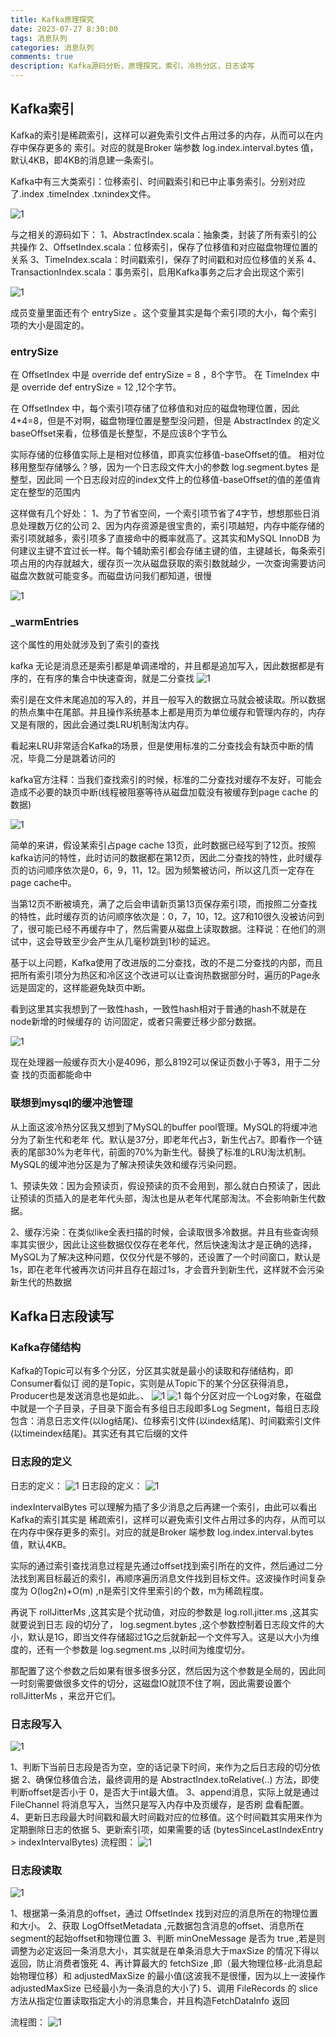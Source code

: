 ```yaml
---
title: Kafka原理探究
date: 2023-07-27 8:30:00
tags: 消息队列
categories: 消息队列
comments: true
description: Kafka源码分析，原理探究，索引，冷热分区，日志读写
---
```


## Kafka索引

Kafka的索引是稀疏索引，这样可以避免索引文件占用过多的内存，从而可以在内存中保存更多的
索引。对应的就是Broker 端参数 log.index.interval.bytes 值，默认4KB，即4KB的消息建一条索引。

Kafka中有三大类索引：位移索引、时间戳索引和已中止事务索引。分别对应了.index  .timeIndex
.txnindex文件。

![1](1.jpg)

与之相关的源码如下：
1、AbstractIndex.scala：抽象类，封装了所有索引的公共操作
2、OffsetIndex.scala：位移索引，保存了位移值和对应磁盘物理位置的关系
3、TimeIndex.scala：时间戳索引，保存了时间戳和对应位移值的关系
4、TransactionIndex.scala：事务索引，启用Kafka事务之后才会出现这个索引

![1](2.jpg)

成员变量里面还有个 entrySize 。这个变量其实是每个索引项的大小，每个索引项的大小是固定的。
### entrySize
在 OffsetIndex 中是 override def entrySize = 8 ，8个字节。
在 TimeIndex 中是 override def entrySize = 12 ,12个字节。

在 OffsetIndex 中，每个索引项存储了位移值和对应的磁盘物理位置，因此4+4=8，但是不对啊，磁盘物理位置是整型没问题，但是 AbstractIndex 的定义baseOffset来看，位移值是长整型，不是应该8个字节么

实际存储的位移值实际上是相对位移值，即真实位移值-baseOffset的值。
相对位移用整型存储够么？够，因为一个日志段文件大小的参数 log.segment.bytes 是整型，因此同
一个日志段对应的index文件上的位移值-baseOffset的值的差值肯定在整型的范围内

这样做有几个好处：
1、为了节省空间，一个索引项节省了4字节，想想那些日消息处理数万亿的公司
2、因为内存资源是很宝贵的，索引项越短，内存中能存储的索引项就越多，索引项多了直接命中的概率就高了。这其实和MySQL InnoDB 为何建议主键不宜过长一样。每个辅助索引都会存储主键的值，主键越长，每条索引项占用的内存就越大，缓存页一次从磁盘获取的索引数就越少，一次查询需要访问磁盘次数就可能变多。而磁盘访问我们都知道，很慢

![1](3.jpg)

### _warmEntries

这个属性的用处就涉及到了索引的查找

kafka 无论是消息还是索引都是单调递增的，并且都是追加写入，因此数据都是有序的，在有序的集合中快速查询，就是二分查找
![1](4.jpg)

索引是在文件末尾追加的写入的，并且一般写入的数据立马就会被读取。所以数据的热点集中在尾部。并且操作系统基本上都是用页为单位缓存和管理内存的，内存又是有限的，因此会通过类LRU机制淘汰内存。

看起来LRU非常适合Kafka的场景，但是使用标准的二分查找会有缺页中断的情况，毕竟二分是跳着访问的

kafka官方注释：当我们查找索引的时候，标准的二分查找对缓存不友好，可能会造成不必要的缺页中断(线程被阻塞等待从磁盘加载没有被缓存到page cache 的数据)

![1](5.jpg)

简单的来讲，假设某索引占page cache 13页，此时数据已经写到了12页。按照kafka访问的特性，此时访问的数据都在第12页，因此二分查找的特性，此时缓存页的访问顺序依次是0，6，9，11，12。因为频繁被访问，所以这几页一定存在page cache中。

当第12页不断被填充，满了之后会申请新页第13页保存索引项，而按照二分查找的特性，此时缓存页的访问顺序依次是：0，7，10，12。这7和10很久没被访问到了，很可能已经不再缓存中了，然后需要从磁盘上读取数据。注释说：在他们的测试中，这会导致至少会产生从几毫秒跳到1秒的延迟。

基于以上问题，Kafka使用了改进版的二分查找，改的不是二分查找的内部，而且把所有索引项分为热区和冷区这个改进可以让查询热数据部分时，遍历的Page永远是固定的，这样能避免缺页中断。

看到这里其实我想到了一致性hash，一致性hash相对于普通的hash不就是在node新增的时候缓存的
访问固定，或者只需要迁移少部分数据。

![1](6.jpg)

现在处理器一般缓存页大小是4096，那么8192可以保证页数小于等3，用于二分查
找的页面都能命中

### 联想到mysql的缓冲池管理

从上面这波冷热分区我又想到了MySQL的buffer pool管理。MySQL的将缓冲池分为了新生代和老年
代。默认是37分，即老年代占3，新生代占7。即看作一个链表的尾部30%为老年代，前面的70%为新生代。替换了标准的LRU淘汰机制。
MySQL的缓冲池分区是为了解决预读失效和缓存污染问题。

1、预读失效：因为会预读页，假设预读的页不会用到，那么就白白预读了，因此让预读的页插入的是老年代头部，淘汰也是从老年代尾部淘汰。不会影响新生代数据。

2、缓存污染：在类似like全表扫描的时候，会读取很多冷数据。并且有些查询频率其实很少，因此让这些数据仅仅存在老年代，然后快速淘汰才是正确的选择，MySQL为了解决这种问题，仅仅分代是不够的，还设置了一个时间窗口，默认是1s，即在老年代被再次访问并且存在超过1s，才会晋升到新生代，这样就不会污染新生代的热数据

## Kafka日志段读写

### Kafka存储结构

Kafka的Topic可以有多个分区，分区其实就是最小的读取和存储结构，即Consumer看似订
阅的是Topic，实则是从Topic下的某个分区获得消息，Producer也是发送消息也是如此。、
![1](7.jpg)
![1](8.jpg)
每个分区对应一个Log对象，在磁盘中就是一个子目录，子目录下面会有多组日志段即多Log
Segment，每组日志段包含：消息日志文件(以log结尾)、位移索引文件(以index结尾)、时间戳索引文件(以timeindex结尾)。其实还有其它后缀的文件

### 日志段的定义
日志的定义：
![1](9.jpg)
日志段的定义：
![1](10.jpg)

indexIntervalBytes 可以理解为插了多少消息之后再建一个索引，由此可以看出Kafka的索引其实是
稀疏索引，这样可以避免索引文件占用过多的内存，从而可以在内存中保存更多的索引。对应的就是Broker 端参数 log.index.interval.bytes 值，默认4KB。

实际的通过索引查找消息过程是先通过offset找到索引所在的文件，然后通过二分法找到离目标最近的索引，再顺序遍历消息文件找到目标文件。这波操作时间复杂度为 O(log2n)+O(m) ,n是索引文件里索引的个数，m为稀疏程度。

再说下 rollJitterMs ,这其实是个扰动值，对应的参数是 log.roll.jitter.ms ,这其实就要说到日志
段的切分了， log.segment.bytes ,这个参数控制着日志段文件的大小，默认是1G，即当文件存储超过1G之后就新起一个文件写入。这是以大小为维度的，还有一个参数是 log.segment.ms ,以时间为维度切分。

那配置了这个参数之后如果有很多很多分区，然后因为这个参数是全局的，因此同一时刻需要做很多文件的切分，这磁盘IO就顶不住了啊，因此需要设置个 rollJitterMs ，来岔开它们。

### 日志段写入
![1](11.jpg)

1、判断下当前日志段是否为空，空的话记录下时间，来作为之后日志段的切分依据
2、确保位移值合法，最终调用的是 AbstractIndex.toRelative(..) 方法，即使判断offset是否小于
0，是否大于int最大值。
3、append消息，实际上就是通过 FileChannel 将消息写入，当然只是写入内存中及页缓存，是否刷
盘看配置。
4、更新日志段最大时间戳和最大时间戳对应的位移值。这个时间戳其实用来作为定期删除日志的依据
5、更新索引项，如果需要的话 (bytesSinceLastIndexEntry > indexIntervalBytes)
流程图：
![1](12.jpg)

### 日志段读取

![1](13.jpg)

1、根据第一条消息的offset，通过 OffsetIndex 找到对应的消息所在的物理位置和大小。
2、获取 LogOffsetMetadata ,元数据包含消息的offset、消息所在segment的起始offset和物理位置
3、判断 minOneMessage 是否为 true ,若是则调整为必定返回一条消息大小，其实就是在单条消息大于maxSize 的情况下得以返回，防止消费者饿死
4、再计算最大的 fetchSize ,即（最大物理位移-此消息起始物理位移）和 adjustedMaxSize 的最小值(这波我不是很懂，因为以上一波操作 adjustedMaxSize 已经最小为一条消息的大小了)
5、调用 FileRecords 的 slice 方法从指定位置读取指定大小的消息集合，并且构造FetchDataInfo 返回

流程图：
![1](14.jpg)